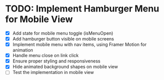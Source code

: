 # TODO: Implement Hamburger Menu for Mobile View

- [x] Add state for mobile menu toggle (isMenuOpen)
- [x] Add hamburger button visible on mobile screens
- [x] Implement mobile menu with nav items, using Framer Motion for animation
- [x] Handle menu close on link click
- [x] Ensure proper styling and responsiveness
- [x] Hide animated background shapes on mobile view
- [ ] Test the implementation in mobile view
